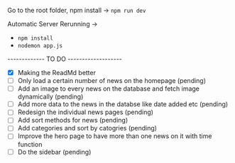 Go to the root folder, npm install -> `npm run dev`

Automatic Server Rerunning ->
- `npm install`
- `nodemon app.js`

------------- TO DO -------------------
- [x] Making the ReadMd better
- [ ] Only load a certain number of news on the homepage (pending)
- [ ] Add an image to every news on the database and fetch image dynamically (pending)
- [ ] Add more data to the news in the databse like date added etc (pending)
- [ ] Redesign the individual news pages (pending)
- [ ] Add sort methods for news (pending)
- [ ] Add categories and sort by catogries (pending)
- [ ] Improve the hero page to have more than one news on it with time function 
- [ ] Do the sidebar (pending)
